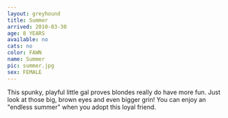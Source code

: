 ```yaml
---
layout: greyhound
title: Summer
arrived: 2010-03-30
age: 8 YEARS
available: no
cats: no
color: FAWN
name: Summer
pic: summer.jpg
sex: FEMALE
---
```


This spunky, playful little gal proves blondes really do have more fun.  Just look at those big, brown eyes and even
bigger grin!  You can enjoy an "endless summer" when you adopt this loyal friend.
